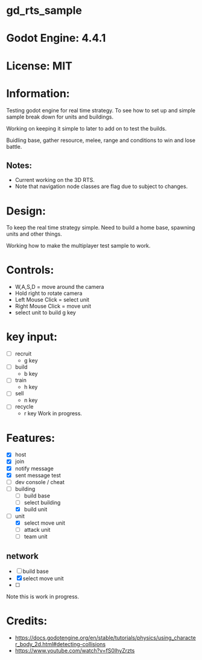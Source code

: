# gd_rts_sample

# Godot Engine: 4.4.1

# License: MIT

# Information:
  Testing godot engine for real time strategy. To see how to set up and simple sample break down for units and buildings.

  Working on keeping it simple to later to add on to test the builds.

 Buidling base, gather resource, melee, range and conditions to win and lose battle.

## Notes:
- Current working on the 3D RTS.
- Note that navigation node classes are flag due to subject to changes.

# Design:
  To keep the  real time strategy simple. Need to build a home base, spawning units and other things.

  Working how to make the multiplayer test sample to work.

# Controls:
- W,A,S,D = move around the camera
- Hold right to rotate camera
- Left Mouse Click = select unit
- Right Mouse Click = move unit
- select unit to build g key

# key input:
- [ ] recruit
	- g key
- [ ] build
	- b key
- [ ] train
	- h key
- [ ] sell
	- n key
- [ ] recycle
	- r key
  Work in progress.

# Features:
- [x] host
- [x] join
- [x] notify message
- [x] sent message test
- [ ] dev console / cheat
- [ ] building
	- [ ] build base
	- [ ] select building
	- [x] build unit
- [ ] unit
	- [x] select move unit
	- [ ] attack unit
	- [ ] team unit

## network
- [ ] build base
- [x] select move unit
- [ ] 

  Note this is work in progress.

# Credits:
- https://docs.godotengine.org/en/stable/tutorials/physics/using_character_body_2d.html#detecting-collisions
- https://www.youtube.com/watch?v=fS0IhyZrzts
